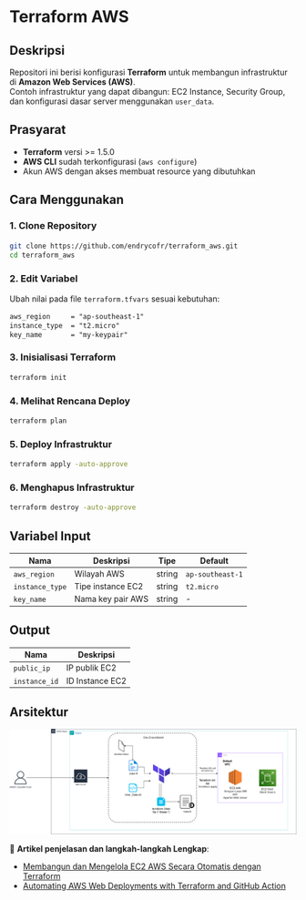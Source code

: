 
# Terraform AWS

## Deskripsi
Repositori ini berisi konfigurasi **Terraform** untuk membangun infrastruktur di **Amazon Web Services (AWS)**.  
Contoh infrastruktur yang dapat dibangun: EC2 Instance, Security Group, dan konfigurasi dasar server menggunakan `user_data`.

## Prasyarat
- **Terraform** versi >= 1.5.0
- **AWS CLI** sudah terkonfigurasi (`aws configure`)
- Akun AWS dengan akses membuat resource yang dibutuhkan

## Cara Menggunakan

### 1. Clone Repository
```bash
git clone https://github.com/endrycofr/terraform_aws.git
cd terraform_aws
````

### 2. Edit Variabel

Ubah nilai pada file `terraform.tfvars` sesuai kebutuhan:

```hcl
aws_region     = "ap-southeast-1"
instance_type  = "t2.micro"
key_name       = "my-keypair"
```

### 3. Inisialisasi Terraform

```bash
terraform init
```

### 4. Melihat Rencana Deploy

```bash
terraform plan
```

### 5. Deploy Infrastruktur

```bash
terraform apply -auto-approve
```

### 6. Menghapus Infrastruktur

```bash
terraform destroy -auto-approve
```

## Variabel Input

| Nama            | Deskripsi         | Tipe   | Default          |
| --------------- | ----------------- | ------ | ---------------- |
| `aws_region`    | Wilayah AWS       | string | `ap-southeast-1` |
| `instance_type` | Tipe instance EC2 | string | `t2.micro`       |
| `key_name`      | Nama key pair AWS | string | -                |

## Output

| Nama          | Deskripsi       |
| ------------- | --------------- |
| `public_ip`   | IP publik EC2   |
| `instance_id` | ID Instance EC2 |

## Arsitektur

![Arsitektur](https://raw.githubusercontent.com/endrycofr/terraform_aws/main/img/arsitektur-terraform.png)



📖 **Artikel penjelasan dan langkah-langkah Lengkap**:
- [Membangun dan Mengelola EC2 AWS Secara Otomatis dengan Terraform](https://medium.com/@endrycofarelr/membangun-dan-mengelola-ec2-aws-secara-otomatis-dengan-terraform-ff028534d5de)  
- [Automating AWS Web Deployments with Terraform and GitHub Action](https://medium.com/@endrycofarelr/automating-aws-web-deployments-with-terraform-and-github-action-500f6fa9ff15)

